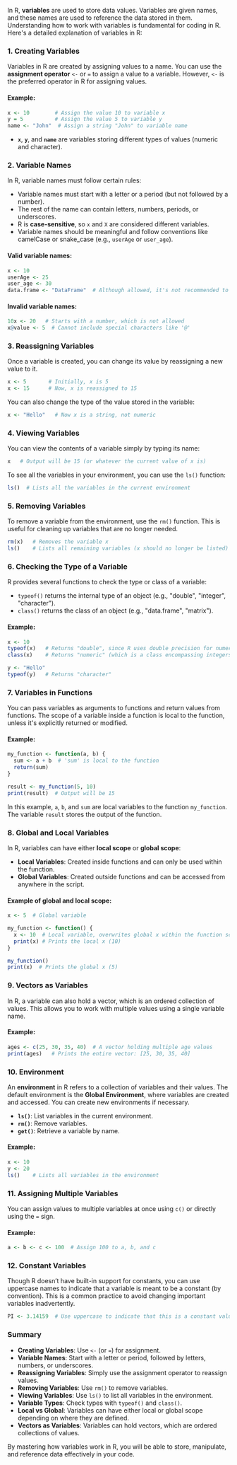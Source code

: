 In R, **variables** are used to store data values. Variables are given names, and these names are used to reference the data stored in them. Understanding how to work with variables is fundamental for coding in R. Here's a detailed explanation of variables in R:

### 1. **Creating Variables**
Variables in R are created by assigning values to a name. You can use the **assignment operator** `<-` or `=` to assign a value to a variable. However, `<-` is the preferred operator in R for assigning values.

#### Example:
```r
x <- 10        # Assign the value 10 to variable x
y = 5          # Assign the value 5 to variable y
name <- "John"  # Assign a string "John" to variable name
```

- **`x`**, **`y`**, and **`name`** are variables storing different types of values (numeric and character).
  
### 2. **Variable Names**
In R, variable names must follow certain rules:
- Variable names must start with a letter or a period (but not followed by a number).
- The rest of the name can contain letters, numbers, periods, or underscores.
- R is **case-sensitive**, so `x` and `X` are considered different variables.
- Variable names should be meaningful and follow conventions like camelCase or snake_case (e.g., `userAge` or `user_age`).

#### Valid variable names:
```r
x <- 10
userAge <- 25
user_age <- 30
data.frame <- "DataFrame"  # Although allowed, it's not recommended to use reserved names like 'data.frame'
```

#### Invalid variable names:
```r
10x <- 20   # Starts with a number, which is not allowed
x@value <- 5  # Cannot include special characters like '@'
```

### 3. **Reassigning Variables**
Once a variable is created, you can change its value by reassigning a new value to it.

```r
x <- 5       # Initially, x is 5
x <- 15      # Now, x is reassigned to 15
```

You can also change the type of the value stored in the variable:
```r
x <- "Hello"   # Now x is a string, not numeric
```

### 4. **Viewing Variables**
You can view the contents of a variable simply by typing its name:
```r
x   # Output will be 15 (or whatever the current value of x is)
```

To see all the variables in your environment, you can use the `ls()` function:
```r
ls()  # Lists all the variables in the current environment
```

### 5. **Removing Variables**
To remove a variable from the environment, use the `rm()` function. This is useful for cleaning up variables that are no longer needed.

```r
rm(x)   # Removes the variable x
ls()    # Lists all remaining variables (x should no longer be listed)
```

### 6. **Checking the Type of a Variable**
R provides several functions to check the type or class of a variable:
- `typeof()` returns the internal type of an object (e.g., "double", "integer", "character").
- `class()` returns the class of an object (e.g., "data.frame", "matrix").

#### Example:
```r
x <- 10
typeof(x)   # Returns "double", since R uses double precision for numeric values by default
class(x)    # Returns "numeric" (which is a class encompassing integers and floating-point numbers)

y <- "Hello"
typeof(y)   # Returns "character"
```

### 7. **Variables in Functions**
You can pass variables as arguments to functions and return values from functions. The scope of a variable inside a function is local to the function, unless it's explicitly returned or modified.

#### Example:
```r
my_function <- function(a, b) {
  sum <- a + b  # 'sum' is local to the function
  return(sum)
}

result <- my_function(5, 10)
print(result)  # Output will be 15
```

In this example, `a`, `b`, and `sum` are local variables to the function `my_function`. The variable `result` stores the output of the function.

### 8. **Global and Local Variables**
In R, variables can have either **local scope** or **global scope**:
- **Local Variables**: Created inside functions and can only be used within the function.
- **Global Variables**: Created outside functions and can be accessed from anywhere in the script.

#### Example of global and local scope:
```r
x <- 5  # Global variable

my_function <- function() {
  x <- 10  # Local variable, overwrites global x within the function scope
  print(x) # Prints the local x (10)
}

my_function()
print(x)  # Prints the global x (5)
```

### 9. **Vectors as Variables**
In R, a variable can also hold a vector, which is an ordered collection of values. This allows you to work with multiple values using a single variable name.

#### Example:
```r
ages <- c(25, 30, 35, 40)  # A vector holding multiple age values
print(ages)   # Prints the entire vector: [25, 30, 35, 40]
```

### 10. **Environment**
An **environment** in R refers to a collection of variables and their values. The default environment is the **Global Environment**, where variables are created and accessed. You can create new environments if necessary.

- **`ls()`**: List variables in the current environment.
- **`rm()`**: Remove variables.
- **`get()`**: Retrieve a variable by name.

#### Example:
```r
x <- 10
y <- 20
ls()    # Lists all variables in the environment
```

### 11. **Assigning Multiple Variables**
You can assign values to multiple variables at once using `c()` or directly using the `=` sign.

#### Example:
```r
a <- b <- c <- 100  # Assign 100 to a, b, and c
```

### 12. **Constant Variables**
Though R doesn’t have built-in support for constants, you can use uppercase names to indicate that a variable is meant to be a constant (by convention). This is a common practice to avoid changing important variables inadvertently.

```r
PI <- 3.14159  # Use uppercase to indicate that this is a constant value
```

### Summary
- **Creating Variables**: Use `<-` (or `=`) for assignment.
- **Variable Names**: Start with a letter or period, followed by letters, numbers, or underscores.
- **Reassigning Variables**: Simply use the assignment operator to reassign values.
- **Removing Variables**: Use `rm()` to remove variables.
- **Viewing Variables**: Use `ls()` to list all variables in the environment.
- **Variable Types**: Check types with `typeof()` and `class()`.
- **Local vs Global**: Variables can have either local or global scope depending on where they are defined.
- **Vectors as Variables**: Variables can hold vectors, which are ordered collections of values.
  
By mastering how variables work in R, you will be able to store, manipulate, and reference data effectively in your code.
